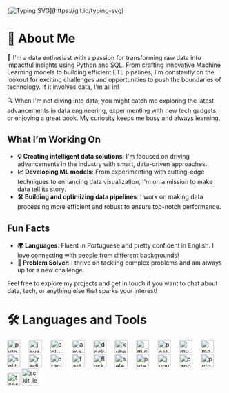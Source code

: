 [![Typing SVG](https://readme-typing-svg.demolab.com?font=Fira+Code&weight=700&size=25&duration=4000&pause=1000&color=2D9CCD&center=true&vCenter=true&width=435&lines=Hey+There!+I'm+Otávio+Nunes.;Welcome+to+my+profile!)](https://git.io/typing-svg)

# 💫 About Me
🚀 I'm a data enthusiast with a passion for transforming raw data into impactful insights using Python and SQL. From crafting innovative Machine Learning models to building efficient ETL pipelines, I'm constantly on the lookout for exciting challenges and opportunities to push the boundaries of technology. If it involves data, I'm all in!

🔍 When I'm not diving into data, you might catch me exploring the latest advancements in data engineering, experimenting with new tech gadgets, or enjoying a great book. My curiosity keeps me busy and always learning. 

## What I’m Working On
- **💡 Creating intelligent data solutions**: I'm focused on driving advancements in the industry with smart, data-driven approaches.
- **📈 Developing ML models**: From experimenting with cutting-edge techniques to enhancing data visualization, I'm on a mission to make data tell its story.
- **🛠️ Building and optimizing data pipelines**: I work on making data processing more efficient and robust to ensure top-notch performance.

## Fun Facts
- **🌍 Languages**: Fluent in Portuguese and pretty confident in English. I love connecting with people from different backgrounds!
- **💪 Problem Solver**: I thrive on tackling complex problems and am always up for a new challenge.

Feel free to explore my projects and get in touch if you want to chat about data, tech, or anything else that sparks your interest!

# 🛠️ Languages and Tools
<div align="left">
  <img src="https://skillicons.dev/icons?i=py" height="30" alt="python logo"  />
  <img width="12" />
  <img src="https://skillicons.dev/icons?i=java" height="30" alt="java logo"  />
  <img width="12" />
  <img src="https://cdn.jsdelivr.net/gh/devicons/devicon/icons/cplusplus/cplusplus-original.svg" height="30" alt="cplusplus logo"  />
  <img width="12" />
  <img src="https://skillicons.dev/icons?i=aws" height="30" alt="amazonwebservices logo"  />
  <img width="12" />
  <img src="https://skillicons.dev/icons?i=docker" height="30" alt="docker logo"  />
  <img width="12" />
  <img src="https://cdn.jsdelivr.net/gh/devicons/devicon/icons/kubernetes/kubernetes-plain.svg" height="30" alt="kubernetes logo"  />
  <img width="12" />
  <img src="https://cdn.jsdelivr.net/gh/devicons/devicon/icons/microsoftsqlserver/microsoftsqlserver-plain.svg" height="30" alt="microsoftsqlserver logo"  />
  <img width="12" />
  <img src="https://skillicons.dev/icons?i=postgres" height="30" alt="postgresql logo"  />
  <img width="12" />
  <img src="https://skillicons.dev/icons?i=mysql" height="30" alt="mysql logo"  />
  <img width="12" />
  <img src="https://skillicons.dev/icons?i=mongodb" height="30" alt="mongodb logo"  />
  <img width="12" />
  <img src="https://skillicons.dev/icons?i=sqlite" height="30" alt="sqlite logo"  />
  <img width="12" />
  <img src="https://skillicons.dev/icons?i=redis" height="30" alt="redis logo"  />
  <img width="12" />
  <img src="https://cdn.jsdelivr.net/gh/devicons/devicon/icons/oracle/oracle-original.svg" height="30" alt="oracle logo"  />
  <img width="12" />
  <img src="https://cdn.jsdelivr.net/gh/devicons/devicon/icons/fastapi/fastapi-original.svg" height="30" alt="fastapi logo"  />
  <img width="12" />
  <img src="https://skillicons.dev/icons?i=flask" height="30" alt="flask logo"  />
  <img width="12" />
  <img src="https://skillicons.dev/icons?i=selenium" height="30" alt="selenium logo"  />
  <img width="12" />
  <img src="https://cdn.jsdelivr.net/gh/devicons/devicon/icons/pytest/pytest-original.svg" height="30" alt="pytest logo"  />
  <img width="12" />
  <img src="https://cdn.jsdelivr.net/gh/devicons/devicon/icons/jupyter/jupyter-original.svg" height="30" alt="jupyter logo"  />
  <img width="12" />
  <img src="https://cdn.jsdelivr.net/gh/devicons/devicon/icons/pandas/pandas-original.svg" height="30" alt="pandas logo"  />
  <img width="12" />
  <img src="https://skillicons.dev/icons?i=pytorch" height="30" alt="pytorch logo"  />
  <img width="12" />
  <img src="https://skillicons.dev/icons?i=tensorflow" height="30" alt="tensorflow logo"  />
  <a href="https://scikit-learn.org/" target="_blank" rel="noreferrer"> <img src="https://upload.wikimedia.org/wikipedia/commons/0/05/Scikit_learn_logo_small.svg" alt="scikit_learn" width="40" height="40"/> </a>
</div>
